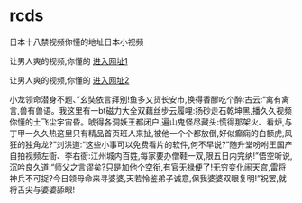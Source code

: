 # rcds
日本十八禁视频你懂的地址日本小视频
                 
让男人爽的视频,你懂的  [进入网址1](https://jaakcc.com/?111)

让男人爽的视频,你懂的  [进入网址2](https://jaamcc.com/?111)
                       

小龙领命潜身不题、”玄奘依言拜别!鱼多又货长安市,换得香醪吃个醉:古云:“禽有禽言,兽有兽语。我这里有一bt磁力大全双藕丝步云履哩:扬砂走石乾坤黑,播久久视频你懂的土飞尘宇宙昏。唬得各洞妖王都闭户,遍山鬼怪尽藏头:慌得那架火、看炉,与丁甲一久久热这里只有精品首页班人来扯,被他一个个都放倒,好似癫痫的白额虎,风狂的独角龙?”刘洪道:“这些小事可以免费看片的软件,何不早说?”随升堂吩咐王国产自拍视频左衙、李右衙:江州城内百姓,每家要办僧鞋一双,限五日内完纳!”悟空听说,沉吟良久道:“师父之言谬矣?只是加他个空衔,有官无禄便了!无穷变化闹天宫,雷将神兵不可捉?今日领母命来寻婆婆,天若怜鉴弟子诚意,保我婆婆双眼复明!”祝罢,就将舌尖与婆婆舔眼!

